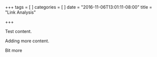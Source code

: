+++
tags = [
]
categories = [
]
date = "2016-11-06T13:01:11-08:00"
title = "Link Analysis"

+++

Test content.

Adding more content.

Bit more